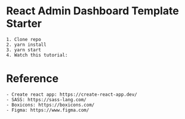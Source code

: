 # React Admin Dashboard Template Starter

    1. Clone repo
    2. yarn install
    3. yarn start
    4. Watch this tutorial: 

# Reference

    - Create react app: https://create-react-app.dev/
    - SASS: https://sass-lang.com/
    - Boxicons: https://boxicons.com/
    - Figma: https://www.figma.com/